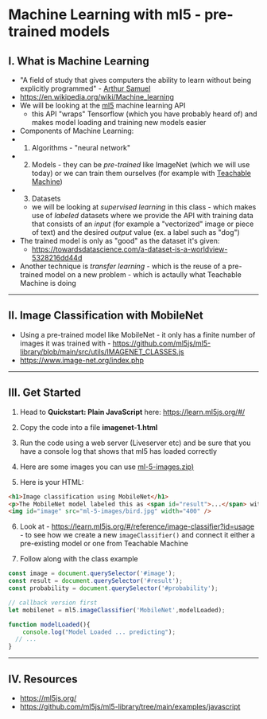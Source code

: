 # Machine Learning with ml5 - pre-trained models

## I. What is Machine Learning

- "A field of study that gives computers the ability to learn without being explicitly programmed" - [Arthur Samuel](https://en.wikipedia.org/wiki/Arthur_Samuel)
- https://en.wikipedia.org/wiki/Machine_learning
- We will be looking at the [ml5](https://ml5js.org/) machine learning API
  - this API "wraps" Tensorflow (which you have probably heard of) and makes model loading and training new models easier
- Components of Machine Learning: 
 - 1. Algorithms  - "neural network"
 - 2. Models - they can be *pre-trained* like ImageNet (which we will use today) or we can train them ourselves (for example with [Teachable Machine](https://teachablemachine.withgoogle.com/))
 - 3. Datasets
   - we will be looking at *supervised learning* in this class - which makes use of *labeled* datasets where we provide the API with training data that consists of an *input* (for example a "vectorized" image or piece of text) and the desired *output* value (ex. a label such as "dog") 
- The trained model is only as "good" as the dataset it's given:
  - https://towardsdatascience.com/a-dataset-is-a-worldview-5328216dd44d
- Another technique is *transfer learning* - which is the reuse of a pre-trained model on a new problem - which is actaully what Teachable Machine is doing

<hr>

## II. Image Classification with MobileNet

- Using a pre-trained model like MobileNet  - it only has a finite number of images it was trained with - https://github.com/ml5js/ml5-library/blob/main/src/utils/IMAGENET_CLASSES.js
- https://www.image-net.org/index.php

<hr>

## III. Get Started

1) Head to **Quickstart: Plain JavaScript** here: https://learn.ml5js.org/#/ 

2) Copy the code into a file **imagenet-1.html**

3) Run the code using a web server (Liveserver etc) and be sure that you have a console log that shows that ml5 has loaded correctly

4) Here are some images you can use [ml-5-images.zip)](_files/ml-5-images.zip)

5) Here is your HTML:

```html
<h1>Image classification using MobileNet</h1>
<p>The MobileNet model labeled this as <span id="result">...</span> with a confidence of <span id="probability">...</span>.</p>
<img id="image" src="ml-5-images/bird.jpg" width="400" />
```

6) Look at - https://learn.ml5js.org/#/reference/image-classifier?id=usage  - to see how we create a new `imageClassifier()` and connect it either a pre-existing model or one from Teachable Machine

7) Follow along with the class example

```js
const image = document.querySelector('#image');
const result = document.querySelector('#result');
const probability = document.querySelector('#probability');

// callback version first
let mobilenet = ml5.imageClassifier('MobileNet',modelLoaded);

function modelLoaded(){
	console.log("Model Loaded ... predicting");
  // ...
}
```

<hr>

## IV. Resources
- https://ml5js.org/
- https://github.com/ml5js/ml5-library/tree/main/examples/javascript
